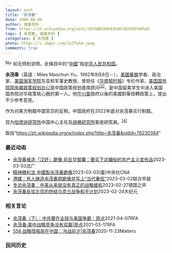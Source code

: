 ```yaml
---
layout: post
title: "余茂春"
date: 1989-06-04
author: 维基百科
from: https://zh.wikipedia.org/wiki/%E4%BD%99%E8%8C%82%E6%98%A5
tags: [ 余茂春, 维基百科 ]
categories: [ 余茂春 ]
photo: https://i.imgur.com/1uITwhm.jpeg
comments: true
---
```

<div class="mw-parser-output"><div role="note" class="hatnote navigation-not-searchable"><a href="/wiki/File:Nuvola_apps_important_yellow.svg" class="image"><img alt="Nuvola apps important yellow.svg" src="//upload.wikimedia.org/wikipedia/commons/thumb/d/dc/Nuvola_apps_important_yellow.svg/20px-Nuvola_apps_important_yellow.svg.png" decoding="async" width="20" height="17" srcset="//upload.wikimedia.org/wikipedia/commons/thumb/d/dc/Nuvola_apps_important_yellow.svg/30px-Nuvola_apps_important_yellow.svg.png 1.5x, //upload.wikimedia.org/wikipedia/commons/thumb/d/dc/Nuvola_apps_important_yellow.svg/40px-Nuvola_apps_important_yellow.svg.png 2x" data-file-width="600" data-file-height="500"></a> 如无特别说明，此條目中的“<a href="/wiki/%E4%B8%AD%E5%9C%8B" title="中國">中國</a>”指<a href="/wiki/%E4%B8%AD%E5%8D%8E%E4%BA%BA%E6%B0%91%E5%85%B1%E5%92%8C%E5%9B%BD" title="中华人民共和国">中华人民共和国</a>。</div>
<div id="noteTA-26f66ddf" class="noteTA"><div class="noteTA-group"><div data-noteta-group-source="module" data-noteta-group="PresidentsUS"></div><div data-noteta-group-source="module" data-noteta-group="USState"></div></div></div>

<p><b>余茂春</b>（英語：<span lang="en">Miles Maochun Yu</span>，1962年8月8日<span class="useeditintro" title="Template:BLP editintro">－</span>），<a href="/wiki/%E5%8D%8E%E8%A3%94%E7%BE%8E%E5%9B%BD%E4%BA%BA" title="华裔美国人">美國華裔</a>学者、政治家、<a href="/wiki/%E7%BE%8E%E5%9B%BD%E6%B5%B7%E5%86%9B%E5%AD%A6%E9%99%A2" title="美国海军学院">美国海军学院</a>东亚和军事史教授，曾担任《<a href="/wiki/%E5%8D%8E%E7%9B%9B%E9%A1%BF%E6%97%B6%E6%8A%A5" title="华盛顿时报">华盛顿时报</a>》专栏作家、<a href="/wiki/%E7%BE%8E%E5%9B%BD%E5%9B%BD%E5%8A%A1%E9%99%A2" title="美国国务院">美国国务院</a><a href="/wiki/%E7%BE%8E%E5%9B%BD%E5%9B%BD%E5%8A%A1%E5%8D%BF" title="美国国务卿">国务卿</a><a href="/wiki/%E6%94%BF%E7%AD%96%E8%A7%84%E5%88%92%E5%8A%9E%E5%85%AC%E5%AE%A4" title="政策规划办公室">政策规划办公室</a>中国政策规划首席顾问<sup id="cite_ref-BGWT_3-0" class="reference"><a href="#cite_note-BGWT-3">[3]</a></sup>，是中国留美学生中进入美国国务院对华政策核心圈的第一人。他在<a href="/wiki/%E5%B7%9D%E6%99%AE" class="mw-redirect" title="川普">川普</a>政府以後的美國對華扭轉政策上，提出不少參考意見。
</p><p>作为对美方制裁中国官员的反制，中国政府在2022年底对余茂春实行制裁。
</p><p>现为<a href="/wiki/%E5%93%88%E5%BE%B7%E9%81%9C%E7%A0%94%E7%A9%B6%E6%89%80" title="哈德遜研究所">哈德逊研究所</a>中国中心主任及<a href="/wiki/%E8%83%A1%E4%BD%9B%E7%A0%94%E7%A9%B6%E6%89%80" title="胡佛研究所">胡佛研究所</a>客座研究員。<sup id="cite_ref-voa1117_4-0" class="reference"><a href="#cite_note-voa1117-4">[4]</a></sup>
</p>
</div><!--esi <esi:include src="/esitest-fa8a495983347898/content" /> --><noscript><img src="//zh.wikipedia.org/wiki/Special:CentralAutoLogin/start?type=1x1" alt="" title="" width="1" height="1" style="border: none; position: absolute;"></noscript>
<div class="printfooter" data-nosnippet="">取自“<a dir="ltr" href="https://zh.wikipedia.org/w/index.php?title=余茂春&amp;oldid=76230384">https://zh.wikipedia.org/w/index.php?title=余茂春&amp;oldid=76230384</a>”</div><div id="recent-news"><h3>最近动态</h3><ul><li><a href="https://nodebe4.github.io/waimei/2023-03-03/%E4%BD%99%E8%8C%82%E6%98%A5%E8%A2%AB%E9%80%A0-%E6%B1%89%E5%A5%B8-%E8%B7%AA%E5%83%8F-%E5%89%8D%E5%8F%8D%E5%8D%8E%E6%99%BA%E5%9B%8A-%E8%A6%81%E4%B9%B0%E4%B8%8B%E8%BF%99%E5%AA%9A%E4%BF%97%E7%9A%84%E5%85%B1%E4%BA%A7%E4%B8%BB%E4%B9%89%E5%AE%A3%E4%BC%A0%E5%93%81" title="余茂春被造「汉奸」跪像 前反华智囊：要买下这媚俗的共产主义宣传品—— 03/03/2023 - 10:34 来自中国的美国前国务卿办公室首席中国政策顾问的美籍学者余茂春，在前总统特朗普(中国译作...">余茂春被造「汉奸」跪像  前反华智囊：要买下这媚俗的共产主义宣传品</a><time>2023-03-03</time><a class="tag">法广</a></li>
<li><a href="https://nodebe4.github.io/waimei/2023-03-03/%E7%B2%BE%E7%A5%9E%E5%8B%9D%E5%88%A9%E6%B3%95-%E4%B8%AD%E5%9C%8B%E8%A3%BD%E4%BD%99%E8%8C%82%E6%98%A5%E8%B7%AA%E5%83%8F" title="精神勝利法 中國製余茂春跪像—— （中央社台北3日電）近日網路流傳中國民眾鑄造，美國前國務卿蓬佩奧的中國政策首席顧問余茂春下跪銅像，項上掛著數落他是「『漢奸』第一人」的字牌。余茂春回應「我想買下...">精神勝利法  中國製余茂春跪像</a><time>2023-03-03</time><a class="tag">(臺)中央社CNA</a></li>
<li><a href="https://nodebe4.github.io/waimei/2023-03-02/%E6%B8%AF%E5%AA%92-%E6%9C%89%E4%BA%BA%E9%93%B8%E9%80%A0%E4%BD%99%E8%8C%82%E6%98%A5%E9%93%9C%E8%B7%AA%E5%83%8F%E5%B9%B6%E5%86%99%E4%B8%8A-%E5%BD%93%E4%BB%A3%E7%A7%A6%E6%A1%A7" title="港媒：有人铸造余茂春铜跪像并写上“当代秦桧”—— 网络流传的美国国务院前中国政策首席顾问余茂春的铜跪像。（互联网） 香港媒体报道，有中国大陆民众铸造了美国国务院前中国政策首席顾问余茂春的铜跪像，...">港媒：有人铸造余茂春铜跪像并写上“当代秦桧”</a><time>2023-03-02</time><a class="tag">联合早报</a></li>
<li><a href="https://nodebe4.github.io/waimei/2023-02-27/%E4%B8%93%E8%AE%BF%E4%BD%99%E8%8C%82%E6%98%A5-%E4%B8%AD%E7%BE%8E%E4%BB%8E%E6%9D%A5%E5%B0%B1%E6%B2%A1%E6%9C%89%E7%9C%9F%E6%AD%A3%E7%9A%84%E6%88%98%E7%95%A5%E7%BC%93%E5%92%8C" title="专访余茂春：中美从来就没有真正的战略缓和—— 刘文2023-02-27T10:07:58.664Z 曾任特朗普政府对华政策顾问、现美国智库研究余茂春表示，中美关系“从来就没有真正的战略缓和” 德...">专访余茂春：中美从来就没有真正的战略缓和</a><time>2023-02-27</time><a class="tag">德国之声</a></li>
<li><a href="https://nodebe4.github.io/waimei/2023-02-24/%E4%BD%99%E8%8C%82%E6%98%A5%E5%8F%8D%E9%A9%B3%E5%8C%97%E4%BA%AC%E7%9A%84%E7%BB%88%E7%BB%93%E4%B9%8C%E5%85%8B%E5%85%B0%E6%88%98%E4%BA%89%E5%92%8C%E5%B9%B3%E8%AE%A1%E5%88%92" title="余茂春反驳北京的终结乌克兰战争和平计划—— 【大纪元2023年02月25日讯】（大纪元记者林燕报导）中共周五（2月24日）就结束乌克兰战争提出一个12点和平计划，其立场遭到国外学者的集体质疑。 ...">余茂春反驳北京的终结乌克兰战争和平计划</a><time>2023-02-24</time><a class="tag">大纪元</a></li>
</ul></div><div id="open-opinion"><h3>相关言论</h3><ul><li><a href="https://nodebe4.github.io/opinion/2021-04-07/%E4%BD%99%E8%8C%82%E6%98%A5-%E4%B8%8B-%E4%B8%AD%E5%85%B1%E8%A6%81%E5%9C%A8%E5%85%A8%E7%90%83%E4%B8%8E%E7%BE%8E%E5%9B%BD%E4%BA%89%E9%9C%B8-%E8%A7%82%E7%82%B9/" title="自由亚洲电台">余茂春（下）：中共要在全球与美国争霸｜观点</a><time>2021-04-07</time><a class="tag">RFA</a></li>
<li><a href="https://nodebe4.github.io/opinion/2021-03-17/%E4%BD%99%E8%8C%82%E6%98%A5-%E7%BE%8E%E4%B8%AD%E6%88%98%E7%95%A5%E7%AB%9E%E4%BA%89%E6%B2%A1%E6%9C%89%E5%8F%8C%E8%B5%A2-%E8%A7%82%E7%82%B9/" title="自由亚洲电台">余茂春:美中战略竞争没有双赢|观点</a><time>2021-03-17</time><a class="tag">RFA</a></li>
<li><a href="https://nodebe4.github.io/opinion/2020-11-23/558-%E6%88%98%E7%95%A5%E6%83%85%E6%8A%A5%E5%B1%80%E5%9C%A8%E4%B8%AD%E5%9B%BD-%E5%86%B7%E6%88%98%E5%89%8D%E5%A4%95-%E4%BD%99%E8%8C%82%E6%98%A5/" title="野兽爱智慧">558 战略情报局在中国：冷战前夕|余茂春</a><time>2020-11-23</time><a class="tag">Matters</a></li>
</ul></div><div id="mjls-record"><h3>民间历史</h3><ul></ul></div>
